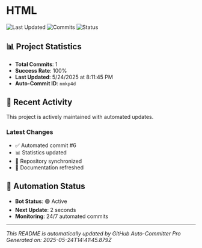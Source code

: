 # HTML

![Last Updated](https://img.shields.io/badge/last%20updated-5/24/2025-brightgreen)
![Commits](https://img.shields.io/badge/commits-1-blue)
![Status](https://img.shields.io/badge/status-active-success)

## 📊 Project Statistics
- **Total Commits**: 1
- **Success Rate**: 100%
- **Last Updated**: 5/24/2025 at 8:11:45 PM
- **Auto-Commit ID**: `nmkp4d`

## 🚀 Recent Activity
This project is actively maintained with automated updates.

### Latest Changes
- ✅ Automated commit #6
- 📊 Statistics updated
- 🔄 Repository synchronized
- 📝 Documentation refreshed

## 🤖 Automation Status
- **Bot Status**: 🟢 Active
- **Next Update**: 2 seconds
- **Monitoring**: 24/7 automated commits

---
*This README is automatically updated by GitHub Auto-Committer Pro*
*Generated on: 2025-05-24T14:41:45.879Z*